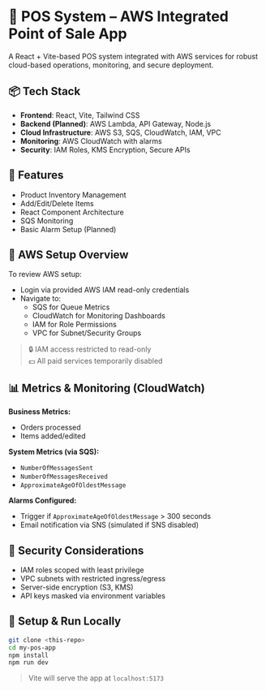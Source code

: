 
# 🧾 POS System – AWS Integrated Point of Sale App

A React + Vite-based POS system integrated with AWS services for robust cloud-based operations, monitoring, and secure deployment.

## 📦 Tech Stack

- **Frontend**: React, Vite, Tailwind CSS
- **Backend (Planned)**: AWS Lambda, API Gateway, Node.js
- **Cloud Infrastructure**: AWS S3, SQS, CloudWatch, IAM, VPC
- **Monitoring**: AWS CloudWatch with alarms
- **Security**: IAM Roles, KMS Encryption, Secure APIs

## 🔧 Features

- Product Inventory Management
- Add/Edit/Delete Items
- React Component Architecture
- SQS Monitoring
- Basic Alarm Setup (Planned)

## 🚀 AWS Setup Overview

To review AWS setup:
- Login via provided AWS IAM read-only credentials
- Navigate to:
  - SQS for Queue Metrics
  - CloudWatch for Monitoring Dashboards
  - IAM for Role Permissions
  - VPC for Subnet/Security Groups

> 🔒 IAM access restricted to read-only  
> 💵 All paid services temporarily disabled

## 📊 Metrics & Monitoring (CloudWatch)

**Business Metrics:**
- Orders processed
- Items added/edited

**System Metrics (via SQS):**
- `NumberOfMessagesSent`
- `NumberOfMessagesReceived`
- `ApproximateAgeOfOldestMessage`

**Alarms Configured:**
- Trigger if `ApproximateAgeOfOldestMessage` > 300 seconds
- Email notification via SNS (simulated if SNS disabled)

## 🔐 Security Considerations

- IAM roles scoped with least privilege
- VPC subnets with restricted ingress/egress
- Server-side encryption (S3, KMS)
- API keys masked via environment variables

## 🧪 Setup & Run Locally

```bash
git clone <this-repo>
cd my-pos-app
npm install
npm run dev
```

> Vite will serve the app at `localhost:5173`




